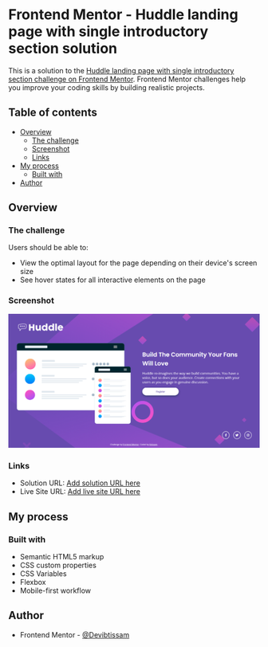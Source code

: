 # Frontend Mentor - Huddle landing page with single introductory section solution

This is a solution to the [Huddle landing page with single introductory section challenge on Frontend Mentor](https://www.frontendmentor.io/challenges/huddle-landing-page-with-a-single-introductory-section-B_2Wvxgi0). Frontend Mentor challenges help you improve your coding skills by building realistic projects. 

## Table of contents

- [Overview](#overview)
  - [The challenge](#the-challenge)
  - [Screenshot](#screenshot)
  - [Links](#links)
- [My process](#my-process)
  - [Built with](#built-with)
- [Author](#author)




## Overview

### The challenge

Users should be able to:

- View the optimal layout for the page depending on their device's screen size
- See hover states for all interactive elements on the page

### Screenshot

![](./images/screencapture-127-0-0-1-5500-index-html-2022-04-01-21_56_42.png)


### Links

- Solution URL: [Add solution URL here](https://github.com/Devibtissam/Frontend-Mentor/tree/master/huddle-landing-page-with-single-introductory-section-master)
- Live Site URL: [Add live site URL here](https://huddle-ibtissam.netlify.app/)

## My process

### Built with

- Semantic HTML5 markup
- CSS custom properties
- CSS Variables
- Flexbox
- Mobile-first workflow


## Author

- Frontend Mentor - [@Devibtissam](https://www.frontendmentor.io/profile/Devibtissam)
